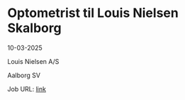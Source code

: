 # Optometrist til Louis Nielsen Skalborg
10-03-2025

Louis Nielsen A/S

Aalborg SV

Job URL: [link](https://join.specsavers.com/louis-nielsen/position/optometrist-til-louis-nielsen-skalborg/)


